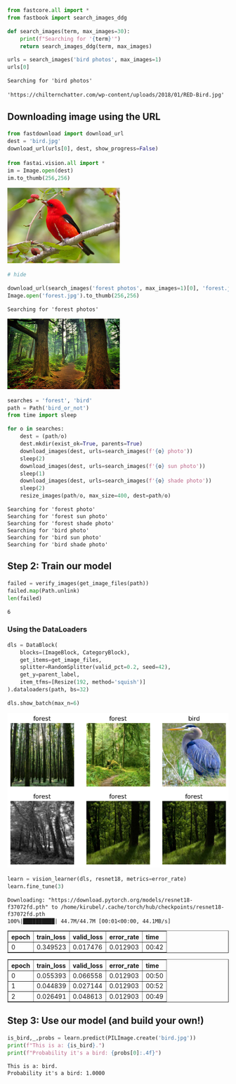 ```python
from fastcore.all import *
from fastbook import search_images_ddg
```

```python
def search_images(term, max_images=30):
    print(f"Searching for '{term}'")
    return search_images_ddg(term, max_images)
```

```python
urls = search_images('bird photos', max_images=1)
urls[0]
```

    Searching for 'bird photos'

    'https://chilternchatter.com/wp-content/uploads/2018/01/RED-Bird.jpg'

## Downloading image using the URL

```python
from fastdownload import download_url
dest = 'bird.jpg'
download_url(urls[0], dest, show_progress=False)

from fastai.vision.all import *
im = Image.open(dest)
im.to_thumb(256,256)
```

![png](/assets/img/fast.ai/birds/output_6_0.png)

```python
# hide
```

```python
download_url(search_images('forest photos', max_images=1)[0], 'forest.jpg', show_progress=False)
Image.open('forest.jpg').to_thumb(256,256)
```

    Searching for 'forest photos'

![png](/assets/img/fast.ai/birds/output_8_1.png)

```python
searches = 'forest', 'bird'
path = Path('bird_or_not')
from time import sleep
```

```python
for o in searches:
    dest = (path/o)
    dest.mkdir(exist_ok=True, parents=True)
    download_images(dest, urls=search_images(f'{o} photo'))
    sleep(2)
    download_images(dest, urls=search_images(f'{o} sun photo'))
    sleep(1)
    download_images(dest, urls=search_images(f'{o} shade photo'))
    sleep(2)
    resize_images(path/o, max_size=400, dest=path/o)
```

    Searching for 'forest photo'
    Searching for 'forest sun photo'
    Searching for 'forest shade photo'
    Searching for 'bird photo'
    Searching for 'bird sun photo'
    Searching for 'bird shade photo'

## Step 2: Train our model

```python
failed = verify_images(get_image_files(path))
failed.map(Path.unlink)
len(failed)
```

    6

### Using the DataLoaders

```python
dls = DataBlock(
    blocks=(ImageBlock, CategoryBlock),
    get_items=get_image_files,
    splitter=RandomSplitter(valid_pct=0.2, seed=42),
    get_y=parent_label,
    item_tfms=[Resize(192, method='squish')]
).dataloaders(path, bs=32)
```

```python
dls.show_batch(max_n=6)
```

![png](/assets/img/fast.ai/birds/output_15_0.png)

```python
learn = vision_learner(dls, resnet18, metrics=error_rate)
learn.fine_tune(3)
```

    Downloading: "https://download.pytorch.org/models/resnet18-f37072fd.pth" to /home/kirubel/.cache/torch/hub/checkpoints/resnet18-f37072fd.pth
    100%|██████████| 44.7M/44.7M [00:01<00:00, 44.1MB/s]

<style>
    /* Turns off some styling */
    progress {
        /* gets rid of default border in Firefox and Opera. */
        border: none;
        /* Needs to be in here for Safari polyfill so background images work as expected. */
        background-size: auto;
    }
    progress:not([value]), progress:not([value])::-webkit-progress-bar {
        background: repeating-linear-gradient(45deg, #7e7e7e, #7e7e7e 10px, #5c5c5c 10px, #5c5c5c 20px);
    }
    .progress-bar-interrupted, .progress-bar-interrupted::-webkit-progress-bar {
        background: #F44336;
    }
</style>

<table border="1" class="dataframe">
  <thead>
    <tr style="text-align: left;">
      <th>epoch</th>
      <th>train_loss</th>
      <th>valid_loss</th>
      <th>error_rate</th>
      <th>time</th>
    </tr>
  </thead>
  <tbody>
    <tr>
      <td>0</td>
      <td>0.349523</td>
      <td>0.017476</td>
      <td>0.012903</td>
      <td>00:42</td>
    </tr>
  </tbody>
</table>

<style>
    /* Turns off some styling */
    progress {
        /* gets rid of default border in Firefox and Opera. */
        border: none;
        /* Needs to be in here for Safari polyfill so background images work as expected. */
        background-size: auto;
    }
    progress:not([value]), progress:not([value])::-webkit-progress-bar {
        background: repeating-linear-gradient(45deg, #7e7e7e, #7e7e7e 10px, #5c5c5c 10px, #5c5c5c 20px);
    }
    .progress-bar-interrupted, .progress-bar-interrupted::-webkit-progress-bar {
        background: #F44336;
    }
</style>

<table border="1" class="dataframe">
  <thead>
    <tr style="text-align: left;">
      <th>epoch</th>
      <th>train_loss</th>
      <th>valid_loss</th>
      <th>error_rate</th>
      <th>time</th>
    </tr>
  </thead>
  <tbody>
    <tr>
      <td>0</td>
      <td>0.055393</td>
      <td>0.066558</td>
      <td>0.012903</td>
      <td>00:50</td>
    </tr>
    <tr>
      <td>1</td>
      <td>0.044839</td>
      <td>0.027144</td>
      <td>0.012903</td>
      <td>00:52</td>
    </tr>
    <tr>
      <td>2</td>
      <td>0.026491</td>
      <td>0.048613</td>
      <td>0.012903</td>
      <td>00:49</td>
    </tr>
  </tbody>
</table>

## Step 3: Use our model (and build your own!)

```python
is_bird,_,probs = learn.predict(PILImage.create('bird.jpg'))
print(f"This is a: {is_bird}.")
print(f"Probability it's a bird: {probs[0]:.4f}")
```

<style>
    /* Turns off some styling */
    progress {
        /* gets rid of default border in Firefox and Opera. */
        border: none;
        /* Needs to be in here for Safari polyfill so background images work as expected. */
        background-size: auto;
    }
    progress:not([value]), progress:not([value])::-webkit-progress-bar {
        background: repeating-linear-gradient(45deg, #7e7e7e, #7e7e7e 10px, #5c5c5c 10px, #5c5c5c 20px);
    }
    .progress-bar-interrupted, .progress-bar-interrupted::-webkit-progress-bar {
        background: #F44336;
    }
</style>

    This is a: bird.
    Probability it's a bird: 1.0000

